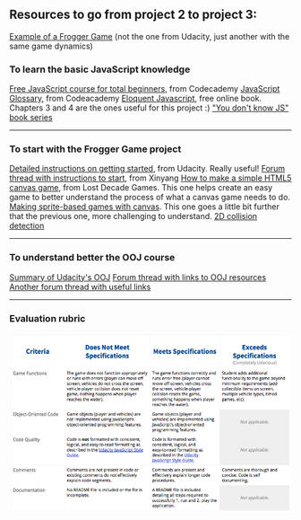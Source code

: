 ## Resources to go from project 2 to project 3: 

<a href="http://www.frogger.net/" target="_blank">
Example of a Frogger Game</a> (not the one from Udacity, just another with the same game dynamics)

### To learn the basic JavaScript knowledge

<a href="https://www.codecademy.com/en/tracks/javascript" target="_blank">
Free JavaScript course for total beginners</a>, from Codecademy

<a href="https://www.codecademy.com/articles/glossary-javascript" target="_blank">
JavaScript Glossary</a>, from Codeacademy

<a href="http://eloquentjavascript.net/" target="_blank">
Eloquent Javascript</a>, free online book. Chapters 3 and 4 are the ones useful for this project :) 

<a href="https://github.com/getify/You-Dont-Know-JS" target="_blank">
"You don't know JS" book series</a>

-----------------------------------------------

### To start with the Frogger Game project 

<a href="https://docs.google.com/document/d/1v01aScPjSWCCWQLIpFqvg3-vXLH2e8_SZQKC8jNO0Dc/pub" target="_blank">
Detailed instructions on getting started</a>, from Udacity. Really useful!

<a href="https://discussions.udacity.com/t/for-those-who-do-not-know-where-to-start-project-3/15618" target="_blank">
Forum thread with instructions to start</a>, from Xinyang

<a href="http://www.lostdecadegames.com/how-to-make-a-simple-html5-canvas-game/" target="_blank">
How to make a simple HTML5 canvas game</a>, from Lost Decade Games. This one helps create an 
easy game to better understand the process of what a canvas game needs to do.

<a href="http://jlongster.com/Making-Sprite-based-Games-with-Canvas" target="_blank">
Making sprite-based games with canvas</a>. This one goes a little bit further that the previous one, more challenging to understand.

<a href="https://developer.mozilla.org/en-US/docs/Games/Techniques/2D_collision_detection" target="_blank">
2D collision detection</a>

--------------------------------------------------

### To understand better the OOJ course

<a href="https://github.com/udacity/fend-office-hours/tree/master/OOJS/Object-Oriented%20Basics" target="_blank">
Summary of Udacity's OOJ</a>

<a href="https://discussions.udacity.com/t/i-am-having-a-hard-time-to-understand-the-material/19748" target="_blank">
Forum thread with links to OOJ resources</a>

<a href="https://discussions.udacity.com/t/oojs-resource-collection/31214" target="_blank">
Another forum thread with useful links</a>

----------------------------------------------------

### Evaluation rubric

<img src="img/arcade.png">
